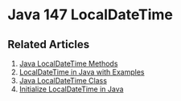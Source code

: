 # Java 147 LocalDateTime

## Related Articles
1. [Java LocalDateTime Methods](https://www.ruoxue.org/java-147-java-localdatetime-methods/)
2. [LocalDateTime in Java with Examples](https://www.ruoxue.org/java-147-localdatetime-in-java-with-examples/)
3. [Java LocalDateTime Class](https://www.ruoxue.org/java-147-java-localdatetime-class/)
4. [Initialize LocalDateTime in Java](https://www.ruoxue.org/java-147-initialize-localdatetime-in-java/)
